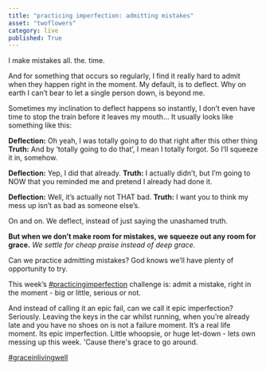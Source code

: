 ```yaml
---
title: "practicing imperfection: admitting mistakes"
asset: "twoflowers" 
category: live
published: True
---
```

I make mistakes all. the. time.

And for something that occurs so regularly, I find it really hard to admit when they happen right in the moment. My default, is to deflect. Why on earth I can’t bear to let a single person down, is beyond me.

Sometimes my inclination to deflect happens so instantly, I don’t even have time to stop the train before it leaves my mouth… It usually looks like something like this:

**Deflection:** Oh yeah, I was totally going to do that right after this other thing
**Truth:** And by ‘totally going to do that’, I mean I totally forgot. So I’ll squeeze it in, somehow.

**Deflection:** Yep, I did that already.
**Truth:** I actually didn’t, but I’m going to NOW that you reminded me and pretend I already had done it.

**Deflection:** Well, it’s actually not THAT bad.
**Truth:** I want you to think my mess up isn’t as bad as someone else’s.

On and on. We deflect, instead of just saying the unashamed truth. 

**But when we don’t make room for mistakes, we squeeze out any room for grace.**
_We settle for cheap praise instead of deep grace._

Can we practice admitting mistakes? God knows we’ll have plenty of opportunity to try.

This week’s [#practicingimperfection](https://www.instagram.com/explore/tags/practicingimperfection/) challenge is: admit a mistake, right in the moment - big or little, serious or not.

And instead of calling it an epic fail, can we call it epic imperfection? Seriously. Leaving the keys in the car whilst running, when you’re already late and you have no shoes on is not a failure moment. It’s a real life moment. Its epic imperfection.
Little whoopsie, or huge let-down - lets own messing up this week. 'Cause there's grace to go around.

[#graceinlivingwell](https://www.instagram.com/explore/tags/graceinlivingwell/)
